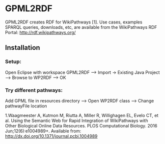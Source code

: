 # GPML2RDF

GPML2RDF creates RDF for WikiPathways [1]. Use cases, examples SPARQL queries, downloads, etc,
are available from the WikiPathways RDF Portal: http://rdf.wikipathways.org/

## Installation

### Setup:

Open Eclipse with workspace GPML2RDF --> Import -> Existing Java Project --> Browse to WP2RDF --> OK

### Try different pathways:

Add GPML file in resources directory --> Open WP2RDF class --> Change pathwayFile location


1.Waagmeester A, Kutmon M, Riutta A, Miller R, Willighagen EL, Evelo CT, et al. Using the Semantic Web for Rapid Integration of WikiPathways with Other Biological Online Data Resources. PLOS Computational Biology. 2016 Jun;12(6):e1004989+. Available from: http://dx.doi.org/10.1371/journal.pcbi.1004989
